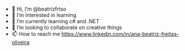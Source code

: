 - 👋 Hi, I’m @beatrizfrtso
- 👀 I’m interested in learning
- 🌱 I’m currently learning c# and .NET
- 💞️ I’m looking to collaborate on creative things
- 📫 How to reach me https://www.linkedin.com/in/ana-beatriz-freitas-oliveira

<!---
beatrizfrtso/beatrizfrtso is a ✨ special ✨ repository because its `README.md` (this file) appears on your GitHub profile.
You can click the Preview link to take a look at your changes.
--->
